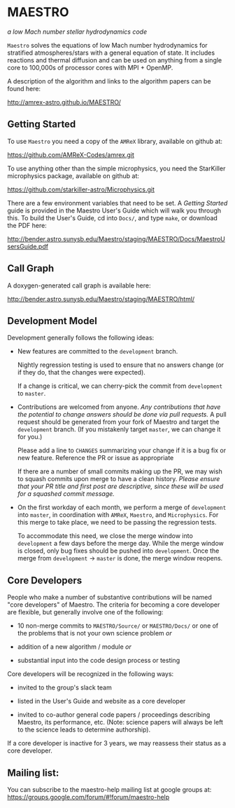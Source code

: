 # MAESTRO

*a low Mach number stellar hydrodynamics code*

`Maestro` solves the equations of low Mach number hydrodynamics for
stratified atmospheres/stars with a general equation of state.  It
includes reactions and thermal diffusion and can be used on anything
from a single core to 100,000s of processor cores with MPI + OpenMP.

A description of the algorithm and links to the algorithm papers can
be found here:

http://amrex-astro.github.io/MAESTRO/


## Getting Started

To use `Maestro` you need a copy of the `AMReX` library, available
on github at:

https://github.com/AMReX-Codes/amrex.git

To use anything other than the simple microphysics, you need the
StarKiller microphysics package, available on github at:

https://github.com/starkiller-astro/Microphysics.git

There are a few environment variables that need to be set.  A *Getting
Started* guide is provided in the Maestro User's Guide which will walk
you through this.  To build the User's Guide, cd into `Docs/`, and
type `make`, or download the PDF here:

http://bender.astro.sunysb.edu/Maestro/staging/MAESTRO/Docs/MaestroUsersGuide.pdf


## Call Graph

A doxygen-generated call graph is available here:

http://bender.astro.sunysb.edu/Maestro/staging/MAESTRO/html/


## Development Model

Development generally follows the following ideas:

  * New features are committed to the `development` branch.

    Nightly regression testing is used to ensure that no answers
    change (or if they do, that the changes were expected).

    If a change is critical, we can cherry-pick the commit from
    `development` to `master`.

  * Contributions are welcomed from anyone.  *Any contributions that
    have the potential to change answers should be done via pull
    requests.*   A pull request should be generated from your fork of
    Maestro and target the `development` branch.  (If you mistakenly
    target `master`, we can change it for you.)

    Please add a line to `CHANGES` summarizing your change if it
    is a bug fix or new feature.  Reference the PR or issue as
    appropriate

    If there are a number of small commits making up the PR, we may
    wish to squash commits upon merge to have a clean history.
    *Please ensure that your PR title and first post are descriptive,
    since these will be used for a squashed commit message.*

  * On the first workday of each month, we perform a merge of
    `development` into `master`, in coordination with `AMReX`,
    `Maestro`, and `Microphysics`.  For this merge to take place, we
    need to be passing the regression tests.

    To accommodate this need, we close the merge window into
    `development` a few days before the merge day.  While the merge
    window is closed, only bug fixes should be pushed into
    `development`.  Once the merge from `development` -> `master` is
    done, the merge window reopens.


## Core Developers

People who make a number of substantive contributions will be named
"core developers" of Maestro.  The criteria for becoming a core
developer are flexible, but generally involve one of the following:

  * 10 non-merge commits to `MAESTRO/Source/` or `MAESTRO/Docs/` or one
    of the problems that is not your own science problem *or*

  * addition of a new algorithm / module  *or*

  * substantial input into the code design process or testing

Core developers will be recognized in the following ways:

  * invited to the group's slack team

  * listed in the User's Guide and website as a core developer

  * invited to co-author general code papers / proceedings describing
    Maestro, its performance, etc.  (Note: science papers will always
    be left to the science leads to determine authorship).

If a core developer is inactive for 3 years, we may reassess their
status as a core developer.


## Mailing list:

You can subscribe to the maestro-help mailing list at google groups at:
https://groups.google.com/forum/#!forum/maestro-help




